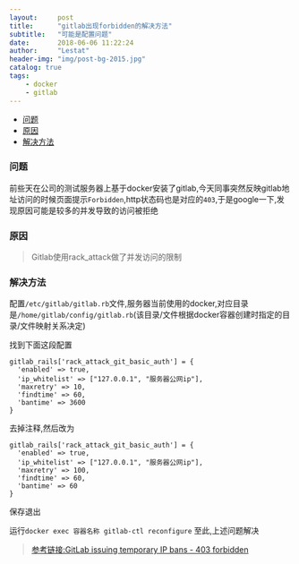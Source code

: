 ```yaml
---
layout:     post
title:      "gitlab出现forbidden的解决方法"
subtitle:   "可能是配置问题"
date:       2018-06-06 11:22:24
author:     "Lestat"
header-img: "img/post-bg-2015.jpg"
catalog: true
tags:
    - docker
    - gitlab
---
```


- [问题](#%E9%97%AE%E9%A2%98)
- [原因](#%E5%8E%9F%E5%9B%A0)
- [解决方法](#%E8%A7%A3%E5%86%B3%E6%96%B9%E6%B3%95)

### 问题
前些天在公司的测试服务器上基于docker安装了gitlab,今天同事突然反映gitlab地址访问的时候页面提示`Forbidden`,http状态码也是对应的`403`,于是google一下,发现原因可能是较多的并发导致的访问被拒绝

### 原因
> Gitlab使用rack_attack做了并发访问的限制

### 解决方法
配置`/etc/gitlab/gitlab.rb`文件,服务器当前使用的docker,对应目录是`/home/gitlab/config/gitlab.rb`(该目录/文件根据docker容器创建时指定的目录/文件映射关系决定)  

找到下面这段配置  
```shell
gitlab_rails['rack_attack_git_basic_auth'] = {
  'enabled' => true,
  'ip_whitelist' => ["127.0.0.1", "服务器公网ip"],
  'maxretry' => 10,
  'findtime' => 60,
  'bantime' => 3600
}
```

去掉注释,然后改为
```shell
gitlab_rails['rack_attack_git_basic_auth'] = {
  'enabled' => true,
  'ip_whitelist' => ["127.0.0.1", "服务器公网ip"],
  'maxretry' => 100,
  'findtime' => 60,
  'bantime' => 60
}
```

保存退出  

运行`docker exec 容器名称 gitlab-ctl reconfigure`
至此,上述问题解决  

> [参考链接:GitLab issuing temporary IP bans - 403 forbidden](https://stackoverflow.com/questions/36298959/gitlab-issuing-temporary-ip-bans-403-forbidden)